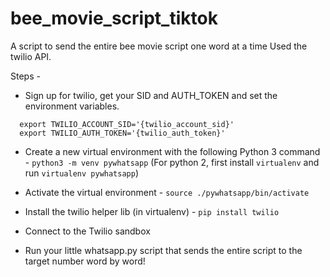 # bee_movie_script_tiktok
A script to send the entire bee movie script one word at a time
Used the twilio API.

Steps -

- Sign up for twilio, get your SID and AUTH_TOKEN and set the environment variables.
```
  export TWILIO_ACCOUNT_SID='{twilio_account_sid}'
  export TWILIO_AUTH_TOKEN='{twilio_auth_token}'
```
- Create a new virtual environment with the following Python 3 command - `python3 -m venv pywhatsapp`
(For python 2, first install `virtualenv` and run `virtualenv pywhatsapp`)

- Activate the virtual environment - `source ./pywhatsapp/bin/activate`
- Install the twilio helper lib (in virtualenv) - `pip install twilio`
- Connect to the Twilio sandbox
- Run your little whatsapp.py script that sends the entire script to the target number word by word!
